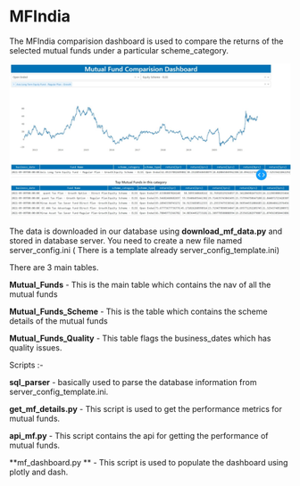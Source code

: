 # MFIndia

The MFIndia comparision dashboard is used to compare the returns of the selected mutual funds under a particular scheme_category.

![alt text](https://github.com/SarveshShetty19/MFIndia/blob/050f84a519ef1d04ad38c37ce5ad8ff58ba97e8a/Web%20capture_13-9-2021_23111_127.0.0.1.jpeg)

The data is downloaded in our database using **download_mf_data.py** and stored in database server.
You need to create a new file named server_config.ini ( There is a template already server_config_template.ini)

There are 3 main tables.

**Mutual_Funds** - This is the main table which contains the nav of all the mutual funds

**Mutual_Funds_Scheme** - This is the table which contains the scheme details of the mutual funds

**Mutual_Funds_Quality** - This table flags the business_dates which has quality issues.


Scripts :-

**sql_parser** - basically used to parse the database information from server_config_template.ini.

**get_mf_details.py** - This script is used to get the performance metrics for mutual funds.

**api_mf.py** - This script contains the api for getting the performance of mutual funds.

**mf_dashboard.py ** - This script is used to populate the dashboard using plotly and dash.





